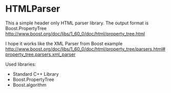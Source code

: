 # HTMLParser

This a simple header only HTML parser library.
The output format is Boost.PropertyTree
http://www.boost.org/doc/libs/1_60_0/doc/html/property_tree.html

I hope it works like the XML Parser from Boost example
http://www.boost.org/doc/libs/1_60_0/doc/html/property_tree/parsers.html#property_tree.parsers.xml_parser

Used libraries:
* Standard C++ Library
* Boost.PropertyTree
* Boost.algorithm
